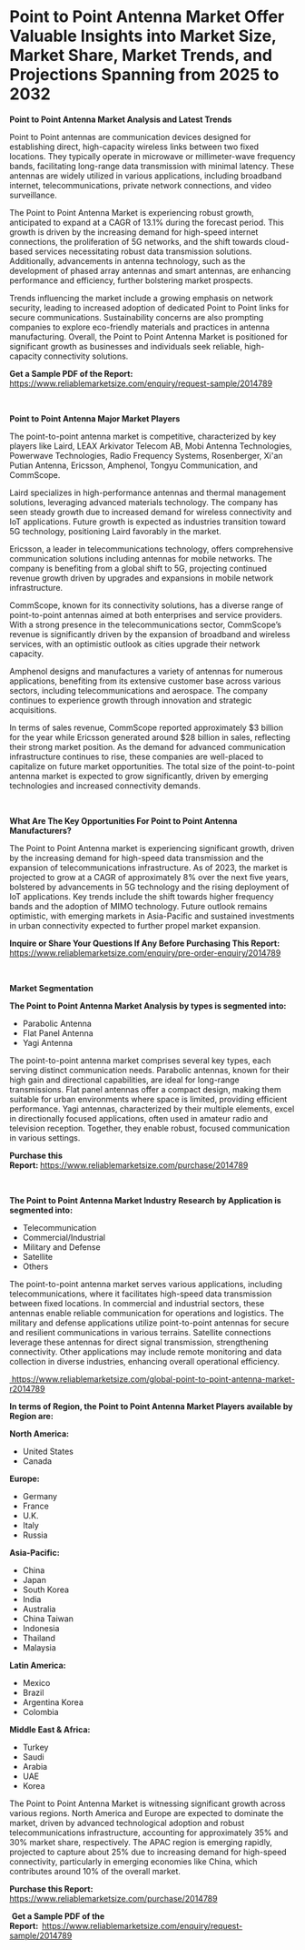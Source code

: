 <p><h1>Point to Point Antenna Market Offer Valuable Insights into Market Size, Market Share, Market Trends, and Projections Spanning from 2025 to 2032</h1></p><p><strong>Point to Point Antenna Market Analysis and Latest Trends</strong></p>
<p><p>Point to Point antennas are communication devices designed for establishing direct, high-capacity wireless links between two fixed locations. They typically operate in microwave or millimeter-wave frequency bands, facilitating long-range data transmission with minimal latency. These antennas are widely utilized in various applications, including broadband internet, telecommunications, private network connections, and video surveillance.</p><p>The Point to Point Antenna Market is experiencing robust growth, anticipated to expand at a CAGR of 13.1% during the forecast period. This growth is driven by the increasing demand for high-speed internet connections, the proliferation of 5G networks, and the shift towards cloud-based services necessitating robust data transmission solutions. Additionally, advancements in antenna technology, such as the development of phased array antennas and smart antennas, are enhancing performance and efficiency, further bolstering market prospects.</p><p>Trends influencing the market include a growing emphasis on network security, leading to increased adoption of dedicated Point to Point links for secure communications. Sustainability concerns are also prompting companies to explore eco-friendly materials and practices in antenna manufacturing. Overall, the Point to Point Antenna Market is positioned for significant growth as businesses and individuals seek reliable, high-capacity connectivity solutions.</p></p>
<p><strong>Get a Sample PDF of the Report:&nbsp;</strong> <a href="https://www.reliablemarketsize.com/enquiry/request-sample/2014789?utm_campaign=2520&utm_medium=2&utm_source=Github&utm_content=ia&utm_term=17042025&utm_id=point-to-point-antenna">https://www.reliablemarketsize.com/enquiry/request-sample/2014789</a></p>
<p>&nbsp;</p>
<p><strong>Point to Point Antenna Major Market Players</strong></p>
<p><p>The point-to-point antenna market is competitive, characterized by key players like Laird, LEAX Arkivator Telecom AB, Mobi Antenna Technologies, Powerwave Technologies, Radio Frequency Systems, Rosenberger, Xi'an Putian Antenna, Ericsson, Amphenol, Tongyu Communication, and CommScope. </p><p>Laird specializes in high-performance antennas and thermal management solutions, leveraging advanced materials technology. The company has seen steady growth due to increased demand for wireless connectivity and IoT applications. Future growth is expected as industries transition toward 5G technology, positioning Laird favorably in the market.</p><p>Ericsson, a leader in telecommunications technology, offers comprehensive communication solutions including antennas for mobile networks. The company is benefiting from a global shift to 5G, projecting continued revenue growth driven by upgrades and expansions in mobile network infrastructure.</p><p>CommScope, known for its connectivity solutions, has a diverse range of point-to-point antennas aimed at both enterprises and service providers. With a strong presence in the telecommunications sector, CommScope’s revenue is significantly driven by the expansion of broadband and wireless services, with an optimistic outlook as cities upgrade their network capacity.</p><p>Amphenol designs and manufactures a variety of antennas for numerous applications, benefiting from its extensive customer base across various sectors, including telecommunications and aerospace. The company continues to experience growth through innovation and strategic acquisitions.</p><p>In terms of sales revenue, CommScope reported approximately $3 billion for the year while Ericsson generated around $28 billion in sales, reflecting their strong market position. As the demand for advanced communication infrastructure continues to rise, these companies are well-placed to capitalize on future market opportunities. The total size of the point-to-point antenna market is expected to grow significantly, driven by emerging technologies and increased connectivity demands.</p></p>
<p>&nbsp;</p>
<p><strong>What Are The Key Opportunities For Point to Point Antenna Manufacturers?</strong></p>
<p><p>The Point to Point Antenna market is experiencing significant growth, driven by the increasing demand for high-speed data transmission and the expansion of telecommunications infrastructure. As of 2023, the market is projected to grow at a CAGR of approximately 8% over the next five years, bolstered by advancements in 5G technology and the rising deployment of IoT applications. Key trends include the shift towards higher frequency bands and the adoption of MIMO technology. Future outlook remains optimistic, with emerging markets in Asia-Pacific and sustained investments in urban connectivity expected to further propel market expansion.</p></p>
<p><strong>Inquire or Share Your Questions If Any Before Purchasing This Report:</strong> <a href="https://www.reliablemarketsize.com/enquiry/pre-order-enquiry/2014789?utm_campaign=2520&utm_medium=2&utm_source=Github&utm_content=ia&utm_term=17042025&utm_id=point-to-point-antenna">https://www.reliablemarketsize.com/enquiry/pre-order-enquiry/2014789</a></p>
<p>&nbsp;</p>
<p><strong>Market Segmentation</strong></p>
<p><strong>The Point to Point Antenna Market Analysis by types is segmented into:</strong></p>
<p><ul><li>Parabolic Antenna</li><li>Flat Panel Antenna</li><li>Yagi Antenna</li></ul></p>
<p><p>The point-to-point antenna market comprises several key types, each serving distinct communication needs. Parabolic antennas, known for their high gain and directional capabilities, are ideal for long-range transmissions. Flat panel antennas offer a compact design, making them suitable for urban environments where space is limited, providing efficient performance. Yagi antennas, characterized by their multiple elements, excel in directionally focused applications, often used in amateur radio and television reception. Together, they enable robust, focused communication in various settings.</p></p>
<p><strong>Purchase this Report:&nbsp;</strong><a href="https://www.reliablemarketsize.com/purchase/2014789?utm_campaign=2520&utm_medium=2&utm_source=Github&utm_content=ia&utm_term=17042025&utm_id=point-to-point-antenna">https://www.reliablemarketsize.com/purchase/2014789</a></p>
<p>&nbsp;</p>
<p><strong>The Point to Point Antenna Market Industry Research by Application is segmented into:</strong></p>
<p><ul><li>Telecommunication</li><li>Commercial/Industrial</li><li>Military and Defense</li><li>Satellite</li><li>Others</li></ul></p>
<p><p>The point-to-point antenna market serves various applications, including telecommunications, where it facilitates high-speed data transmission between fixed locations. In commercial and industrial sectors, these antennas enable reliable communication for operations and logistics. The military and defense applications utilize point-to-point antennas for secure and resilient communications in various terrains. Satellite connections leverage these antennas for direct signal transmission, strengthening connectivity. Other applications may include remote monitoring and data collection in diverse industries, enhancing overall operational efficiency.</p></p>
<p><a href="https://www.reliablemarketsize.com/global-point-to-point-antenna-market-r2014789?utm_campaign=2520&utm_medium=2&utm_source=Github&utm_content=ia&utm_term=17042025&utm_id=point-to-point-antenna">&nbsp;https://www.reliablemarketsize.com/global-point-to-point-antenna-market-r2014789</a></p>
<p><strong>In terms of Region, the Point to Point Antenna Market Players available by Region are:</strong></p>
<p>
    <p> <strong> North America: </strong>
        <ul>
            <li>United States</li>
            <li>Canada</li>
        </ul>
        </p> 
    <p> <strong> Europe: </strong>
        <ul>
            <li>Germany</li>
            <li>France</li>
            <li>U.K.</li>
            <li>Italy</li>
            <li>Russia</li>
        </ul>
        </p> 
    <p> <strong> Asia-Pacific: </strong>
        <ul>
            <li>China</li>
            <li>Japan</li>
            <li>South Korea</li>
            <li>India</li>
            <li>Australia</li>
            <li>China Taiwan</li>
            <li>Indonesia</li>
            <li>Thailand</li>
            <li>Malaysia</li>
        </ul>
        </p> 
    <p> <strong> Latin America: </strong>
        <ul>
            <li>Mexico</li>
            <li>Brazil</li>
            <li>Argentina Korea</li>
            <li>Colombia</li>
        </ul>
        </p> 
    <p> <strong> Middle East & Africa: </strong>
        <ul>
            <li>Turkey</li>
            <li>Saudi</li>
            <li>Arabia</li>
            <li>UAE</li>
            <li>Korea</li>
        </ul>
    </p>
    </p>
<p><p>The Point to Point Antenna Market is witnessing significant growth across various regions. North America and Europe are expected to dominate the market, driven by advanced technological adoption and robust telecommunications infrastructure, accounting for approximately 35% and 30% market share, respectively. The APAC region is emerging rapidly, projected to capture about 25% due to increasing demand for high-speed connectivity, particularly in emerging economies like China, which contributes around 10% of the overall market.</p></p>
<p><strong>Purchase this Report: </strong><a href="https://www.reliablemarketsize.com/purchase/2014789?utm_campaign=2520&utm_medium=2&utm_source=Github&utm_content=ia&utm_term=17042025&utm_id=point-to-point-antenna">https://www.reliablemarketsize.com/purchase/2014789</a></p>
<p>&nbsp;<strong>Get a Sample PDF of the Report:&nbsp;&nbsp;</strong><a href="https://www.reliablemarketsize.com/enquiry/request-sample/2014789?utm_campaign=2520&utm_medium=2&utm_source=Github&utm_content=ia&utm_term=17042025&utm_id=point-to-point-antenna">https://www.reliablemarketsize.com/enquiry/request-sample/2014789</a></p>
<p><strong></strong></p>
<p><p></p><p></p><p></p></p>